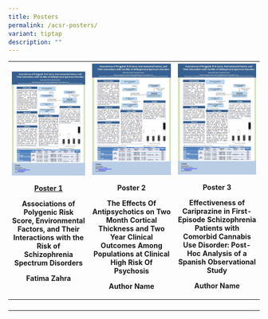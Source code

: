 ```yaml
---
title: Posters
permalink: /acsr-posters/
variant: tiptap
description: ""
---
```

<table style="minWidth: 75px">
<colgroup>
<col>
<col>
<col>
</colgroup>
<tbody>
<tr>
<th rowspan="1" colspan="1">
<div class="isomer-image-wrapper">
<img style="width: 100%" height="auto" width="100%" alt="" src="/images/P1.png">
</div>
<p><a href="/files/P1.pdf" rel="noopener noreferrer nofollow" target="_blank">Poster 1</a>
</p>
<p>Associations of Polygenic Risk Score, Environmental Factors, and Their
Interactions with the Risk of Schizophrenia Spectrum Disorders</p>
<p></p>
<p>Fatima Zahra</p>
</th>
<th rowspan="1" colspan="1">
<div class="isomer-image-wrapper">
<img style="width: 100%" height="auto" width="100%" alt="" src="/images/P1.png">
</div>
<p>Poster 2</p>
<p>The Effects Of Antipsychotics on Two Month Cortical Thickness and Two
Year Clinical Outcomes Among Populations at Clinical High Risk Of Psychosis</p>
<p></p>
<p>Author Name</p>
</th>
<th rowspan="1" colspan="1">
<div class="isomer-image-wrapper">
<img style="width: 100%" height="auto" width="100%" alt="" src="/images/P1.png">
</div>
<p>Poster 3</p>
<p>Effectiveness of Cariprazine in First-Episode Schizophrenia Patients with
Comorbid Cannabis Use Disorder: Post-Hoc Analysis of a Spanish Observational
Study</p>
<p></p>
<p>Author Name</p>
</th>
</tr>
<tr>
<th rowspan="1" colspan="1">
<p></p>
</th>
<th rowspan="1" colspan="1">
<p></p>
</th>
<th rowspan="1" colspan="1">
<p></p>
</th>
</tr>
</tbody>
</table>
<p></p>
<p></p>
<p></p>